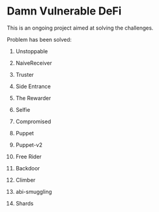 # Damn Vulnerable DeFi

This is an ongoing project aimed at solving the challenges.

Problem has been solved:

1. Unstoppable

2. NaiveReceiver

3. Truster

4. Side Entrance

5. The Rewarder

6. Selfie

7. Compromised

8. Puppet

9. Puppet-v2

10. Free Rider

11. Backdoor

12. Climber

15. abi-smuggling

16. Shards